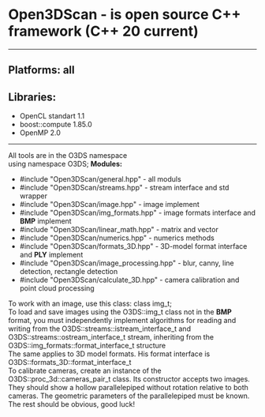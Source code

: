 <h1>Open3DScan - is open source C++ framework (C++ 20 current)</h1>
<hr>
<h2>Platforms: all</h2>
<h2>Libraries:</h2>
<ul>
  <li>OpenCL standart 1.1</li>
  <li>boost::compute 1.85.0</li>
  <li>OpenMP 2.0</li>
</ul>
<hr>
All tools are in the O3DS namespace<br>
using namespace O3DS;
<b>Modules:</b>
<ul>
  <li>#include "Open3DScan/general.hpp" - all moduls</li>
  <li>#include "Open3DScan/streams.hpp" - stream interface and std wrapper</li>
  <li>#include "Open3DScan/image.hpp" - image implement</li>
  <li>#include "Open3DScan/img_formats.hpp" - image formats interface and <b>BMP</b> implement</li>
  <li>#include "Open3DScan/linear_math.hpp" - matrix and vector</li>
  <li>#include "Open3DScan/numerics.hpp" - numerics methods</li>
  <li>#include "Open3DScan/formats_3D.hpp" - 3D-model format interface and <b>PLY</b> implement</li>
  <li>#include "Open3DScan/image_processing.hpp" - blur, canny, line detection, rectangle detection</li>
  <li>#include "Open3DScan/calculate_3D.hpp" - camera calibration and point cloud processing</li>
</ul>
To work with an image, use this class:
class img_t;<br>
To load and save images using the O3DS::img_t class not in the <b>BMP</b> format, you must independently implement algorithms for reading and writing from the O3DS::streams::istream_interface_t and O3DS::streams::ostream_interface_t stream, inheriting from the O3DS::img_formats::format_interface_t structure<br>
The same applies to 3D model formats. His format interface is O3DS::formats_3D::format_interface_t<br>
To calibrate cameras, create an instance of the O3DS::proc_3d::cameras_pair_t class. Its constructor accepts two images. They should show a hollow parallelepiped without rotation relative to both cameras. The geometric parameters of the parallelepiped must be known.<br>
The rest should be obvious, good luck!


